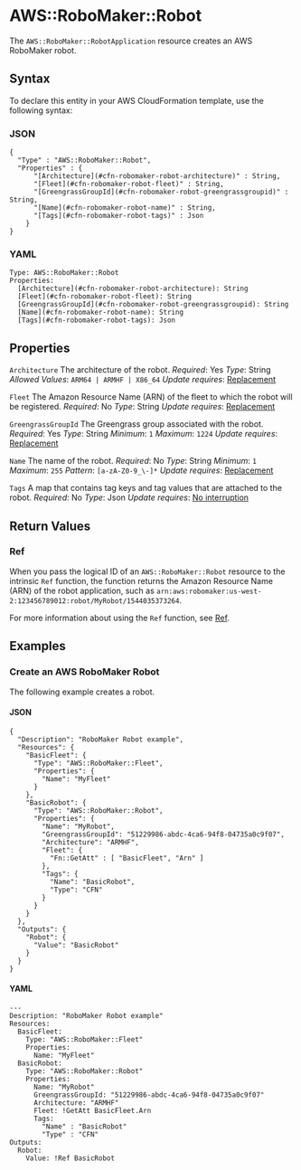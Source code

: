 # AWS::RoboMaker::Robot<a name="aws-resource-robomaker-robot"></a>

The `AWS::RoboMaker::RobotApplication` resource creates an AWS RoboMaker robot\.

## Syntax<a name="aws-resource-robomaker-robot-syntax"></a>

To declare this entity in your AWS CloudFormation template, use the following syntax:

### JSON<a name="aws-resource-robomaker-robot-syntax.json"></a>

```
{
  "Type" : "AWS::RoboMaker::Robot",
  "Properties" : {
      "[Architecture](#cfn-robomaker-robot-architecture)" : String,
      "[Fleet](#cfn-robomaker-robot-fleet)" : String,
      "[GreengrassGroupId](#cfn-robomaker-robot-greengrassgroupid)" : String,
      "[Name](#cfn-robomaker-robot-name)" : String,
      "[Tags](#cfn-robomaker-robot-tags)" : Json
    }
}
```

### YAML<a name="aws-resource-robomaker-robot-syntax.yaml"></a>

```
Type: AWS::RoboMaker::Robot
Properties:
  [Architecture](#cfn-robomaker-robot-architecture): String
  [Fleet](#cfn-robomaker-robot-fleet): String
  [GreengrassGroupId](#cfn-robomaker-robot-greengrassgroupid): String
  [Name](#cfn-robomaker-robot-name): String
  [Tags](#cfn-robomaker-robot-tags): Json
```

## Properties<a name="aws-resource-robomaker-robot-properties"></a>

`Architecture`  <a name="cfn-robomaker-robot-architecture"></a>
The architecture of the robot\.
*Required*: Yes
*Type*: String
*Allowed Values*: `ARM64 | ARMHF | X86_64`
*Update requires*: [Replacement](https://docs.aws.amazon.com/AWSCloudFormation/latest/UserGuide/using-cfn-updating-stacks-update-behaviors.html#update-replacement)

`Fleet`  <a name="cfn-robomaker-robot-fleet"></a>
The Amazon Resource Name \(ARN\) of the fleet to which the robot will be registered\.
*Required*: No
*Type*: String
*Update requires*: [Replacement](https://docs.aws.amazon.com/AWSCloudFormation/latest/UserGuide/using-cfn-updating-stacks-update-behaviors.html#update-replacement)

`GreengrassGroupId`  <a name="cfn-robomaker-robot-greengrassgroupid"></a>
The Greengrass group associated with the robot\.
*Required*: Yes
*Type*: String
*Minimum*: `1`
*Maximum*: `1224`
*Update requires*: [Replacement](https://docs.aws.amazon.com/AWSCloudFormation/latest/UserGuide/using-cfn-updating-stacks-update-behaviors.html#update-replacement)

`Name`  <a name="cfn-robomaker-robot-name"></a>
The name of the robot\.
*Required*: No
*Type*: String
*Minimum*: `1`
*Maximum*: `255`
*Pattern*: `[a-zA-Z0-9_\-]*`
*Update requires*: [Replacement](https://docs.aws.amazon.com/AWSCloudFormation/latest/UserGuide/using-cfn-updating-stacks-update-behaviors.html#update-replacement)

`Tags`  <a name="cfn-robomaker-robot-tags"></a>
A map that contains tag keys and tag values that are attached to the robot\.
*Required*: No
*Type*: Json
*Update requires*: [No interruption](https://docs.aws.amazon.com/AWSCloudFormation/latest/UserGuide/using-cfn-updating-stacks-update-behaviors.html#update-no-interrupt)

## Return Values<a name="aws-resource-robomaker-robot-return-values"></a>

### Ref<a name="aws-resource-robomaker-robot-return-values-ref"></a>

When you pass the logical ID of an `AWS::RoboMaker::Robot` resource to the intrinsic `Ref` function, the function returns the Amazon Resource Name \(ARN\) of the robot application, such as `arn:aws:robomaker:us-west-2:123456789012:robot/MyRobot/1544035373264`\.

For more information about using the `Ref` function, see [Ref](https://docs.aws.amazon.com/AWSCloudFormation/latest/UserGuide/intrinsic-function-reference-ref.html)\.

## Examples<a name="aws-resource-robomaker-robot--examples"></a>

### Create an AWS RoboMaker Robot<a name="aws-resource-robomaker-robot--examples--Create_an_AWS_RoboMaker_Robot"></a>

The following example creates a robot\.

#### JSON<a name="aws-resource-robomaker-robot--examples--Create_an_AWS_RoboMaker_Robot--json"></a>

```
{
  "Description": "RoboMaker Robot example",
  "Resources": {
    "BasicFleet": {
      "Type": "AWS::RoboMaker::Fleet",
      "Properties": {
        "Name": "MyFleet"
      }
    },
    "BasicRobot": {
      "Type": "AWS::RoboMaker::Robot",
      "Properties": {
        "Name": "MyRobot",
        "GreengrassGroupId": "51229986-abdc-4ca6-94f8-04735a0c9f07",
        "Architecture": "ARMHF",
        "Fleet": {
          "Fn::GetAtt" : [ "BasicFleet", "Arn" ]
        },
        "Tags": {
          "Name": "BasicRobot",
          "Type": "CFN"
        }
      }
    }
  },
  "Outputs": {
    "Robot": {
      "Value": "BasicRobot"
    }
  }
}
```

#### YAML<a name="aws-resource-robomaker-robot--examples--Create_an_AWS_RoboMaker_Robot--yaml"></a>

```
---
Description: "RoboMaker Robot example"
Resources:
  BasicFleet:
    Type: "AWS::RoboMaker::Fleet"
    Properties:
      Name: "MyFleet"
  BasicRobot:
    Type: "AWS::RoboMaker::Robot"
    Properties:
      Name: "MyRobot"
      GreengrassGroupId: "51229986-abdc-4ca6-94f8-04735a0c9f07"
      Architecture: "ARMHF"
      Fleet: !GetAtt BasicFleet.Arn
      Tags:
        "Name" : "BasicRobot"
        "Type" : "CFN"
Outputs:
  Robot:
    Value: !Ref BasicRobot
```
